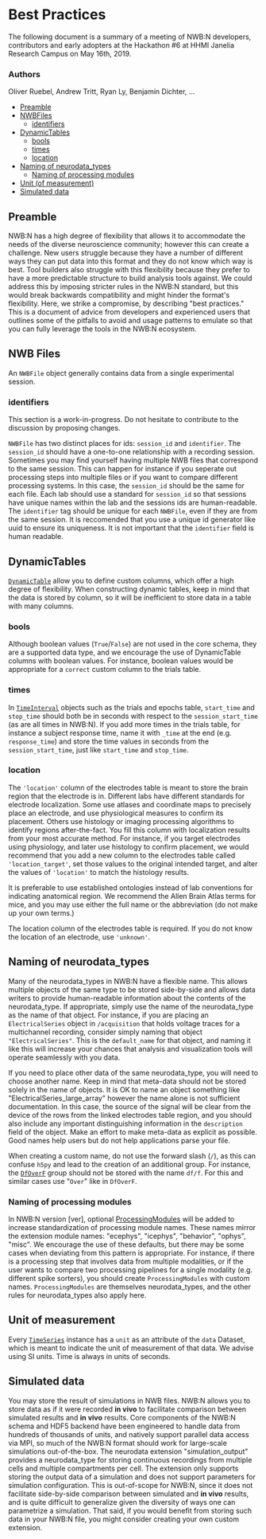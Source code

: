 # Best Practices

The following document is a summary of a meeting of NWB:N developers, contributors and early adopters at the 
Hackathon #6 at HHMI Janelia Research Campus on May 16th, 2019.

### Authors
Oliver Ruebel, Andrew Tritt, Ryan Ly, Benjamin Dichter, ...

* [Preamble](#preamble)
* [NWBFiles](#nwb-files)
  * [identifiers](#identifiers)
* [DynamicTables](DynamicTables)
  * [bools](#bools)
  * [times](#times)
  * [location](#location)
* [Naming of neurodata_types](#naming-of-neurodata_types)
  * [Naming of processing modules](#naming-of-processing-modules)
* [Unit (of measurement)](#unit-of-measurement)
* [Simulated data](#simulated-data)
  

## Preamble
NWB:N has a high degree of flexibility that allows it to accommodate the needs of the diverse neuroscience community; 
however this can create a challenge. New users struggle because they have a number of different ways they can put data
into this format and they do not know which way is best. Tool builders also struggle with this flexibility because they 
prefer to have a more predictable structure to build analysis tools against. We could address this by imposing stricter
rules in the NWB:N standard, but this would break backwards compatibility and might hinder the format's flexibility.
Here, we strike a compromise, by describing "best practices." This is a document of advice from developers and
experienced users that outlines some of the pitfalls to avoid and usage patterns to emulate so that you can fully
leverage the tools in the NWB:N ecosystem.

## NWB Files
An `NWBFile` object generally contains data from a single experimental session.

### identifiers
This section is a work-in-progress. Do not hesitate to contribute to the discussion by proposing changes.

`NWBFile` has two distinct places for ids: `session_id` and `identifier`. The `session_id` should have a one-to-one 
relationship with a recording session. Sometimes you may find yourself having multiple NWB files that correspond to the same session. This can happen for instance if you seperate out processing steps into multiple files or if you want to compare different processing systems. In this case, the `session_id` should be the same for each file. Each lab should use a standard for `session_id` so that sessions have unique names within the lab and the sessions ids are human-readable. The `identifier` tag should be unique for each `NWBFile`, even if they are from the same session. It is reccomended that you use a unique id generator like uuid to ensure its uniqueness. It is not important that the `identifier` field is human readable.

## DynamicTables
[`DynamicTable`](https://nwb-schema.readthedocs.io/en/latest/format.html#dynamictable) allow you to define custom columns, 
which offer a high degree of flexibility. When constructing dynamic tables, keep in mind that the data is stored by column, so 
it will be inefficient to store data in a table with many columns.

### bools
Although boolean values (`True`/`False`) are not used in the core schema, they are a supported data type, and we
encourage the use of DynamicTable columns with boolean values. For instance, boolean values would be appropriate for
a `correct` custom column to the trials table.

### times
In [`TimeInterval`](https://nwb-schema.readthedocs.io/en/latest/format.html#timeintervals) objects such as the trials and 
epochs table, `start_time` and `stop_time` should both be in seconds with respect to the `session_start_time` (as are all 
times in  NWB:N). If you add more times in the trials table, for instance a subject response time, name it with `_time` at the 
end (e.g. `response_time`) and store the time values in seconds from the `session_start_time`, just like `start_time` and 
`stop_time`.

### location
The `'location'` column of the electrodes table is meant to store the brain region that the electrode is in. Different
labs have different standards for electrode localization. Some use atlases and coordinate maps to precisely place an
electrode, and use physiological measures to confirm its placement. Others use histology or imaging processing 
algorithms to identify regions after-the-fact. You fill this column with localization results from your most accurate
method. For instance, if you target electrodes using physiology, and later use histology to confirm placement, we would
recommend that you add a new column to the electrodes table called `'location_target'`, set those values to the original
intended target, and alter the values of `'location'` to match the histology results.

It is preferable to use established ontologies instead of lab conventions for indicating anatomical region. We recommend
the Allen Brain Atlas terms for mice, and you may use either the full name or the abbreviation (do not make up your own
terms.)

The location column of the electrodes table is required. If you do not know the location of an electrode, use `'unknown'`.

## Naming of neurodata_types
Many of the neurodata_types in NWB:N have a flexible name. This allows multiple objects of the same type to be stored
side-by-side and allows data writers to provide human-readable information about the contents of the neurodata_type. If 
appropriate, simply use the name of the neurodata_type as the name of that object. For instance, if you are
placing an `ElectricalSeries` object in `/acquisition` that holds voltage traces for a multichannel recording, consider
simply naming that object `"ElectricalSeries"`. This is the `default_name` for that object, and naming it like this will increase
your chances that analysis and visualization tools will operate seamlessly with you data.

If you need to place other data of the same neurodata_type, you will need to choose another name. Keep in mind that
meta-data should not be stored solely in the name of objects. It is OK to name an object something like 
"ElectricalSeries_large_array" however the name alone is not sufficient documentation. In this case, the source of the
signal will be clear from the device of the rows from the linked electrodes table region, and you should also include
any important distinguishing information in the `description` field of the object. Make an effort to make meta-data as
explicit as possible. Good names help users but do not help applications parse your file.

When creating a custom name, do not use the forward slash (`/`), as this can confuse `h5py` and lead to the creation of an 
additional group. For instance, the [`DfOverF`](https://nwb-schema.readthedocs.io/en/latest/format.html#dfoverf) group should 
not be stored with the name `df/f`. For this and similar cases use "`Over`" like in `DfOverF`.

### Naming of processing modules
In NWB:N version [ver], optional [ProcessingModules](https://nwb-schema.readthedocs.io/en/latest/format.html#sec-processingmodule) will be added to increase standardization of processing module names.
These names mirror the extension module names: "ecephys", "icephys", "behavior", "ophys", "misc". We encourage the use of 
these defaults, but there may be some cases when deviating from this pattern is appropriate. For
instance, if there is a processing step that involves data from multiple modalities, or if the user wants to compare two
processing pipelines for a single modality (e.g. different spike sorters), you should create `ProcessingModules` with custom 
names. `ProcessingModules` are themselves neurodata_types, and the other rules for neurodata_types also apply here.


## Unit of measurement
Every [`TimeSeries`](https://nwb-schema.readthedocs.io/en/latest/format.html#timeseries-types) instance has a `unit` as an 
attribute of the `data` Dataset, which is meant to indicate the unit of measurement of that data. We advise using SI units. 
Time is always in units of seconds.


## Simulated data
You may store the result of simulations in NWB files. NWB:N allows you to store data as if it were recorded
**in vivo** to facilitate comparison between simulated results and **in vivo** results. Core components of the NWB:N
schema and HDF5 backend have been engineered to handle data from hundreds of thousands of units, and natively support 
parallel data access via MPI, so much of the NWB:N format should work for large-scale simulations out-of-the-box. The
neurodata extension "simulation_output" provides a neurodata_type for storing continuous recordings from multiple cells
and multiple compartments per cell. The extension only supports storing the output data of a simulation and does not 
support parameters for simulation configuration. This is out-of-scope for NWB:N, since it does not facilitate
side-by-side comparison between simulated and **in vivo** results, and is quite difficult to generalize given the
diversity of ways one can parametrize a simulation. That said, if you would benefit from storing such data in your 
NWB:N file, you might consider creating your own custom extension.
